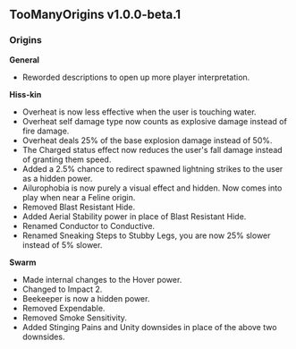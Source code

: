 ## TooManyOrigins v1.0.0-beta.1
### Origins
**General**
- Reworded descriptions to open up more player interpretation.

**Hiss-kin**
- Overheat is now less effective when the user is touching water.
- Overheat self damage type now counts as explosive damage instead of fire damage.
- Overheat deals 25% of the base explosion damage instead of 50%.
- The Charged status effect now reduces the user's fall damage instead of granting them speed.
- Added a 2.5% chance to redirect spawned lightning strikes to the user as a hidden power.
- Ailurophobia is now purely a visual effect and hidden. Now comes into play when near a Feline origin.
- Removed Blast Resistant Hide.
- Added Aerial Stability power in place of Blast Resistant Hide.
- Renamed Conductor to Conductive.
- Renamed Sneaking Steps to Stubby Legs, you are now 25% slower instead of 5% slower.

**Swarm**
- Made internal changes to the Hover power.
- Changed to Impact 2.
- Beekeeper is now a hidden power.
- Removed Expendable.
- Removed Smoke Sensitivity.
- Added Stinging Pains and Unity downsides in place of the above two downsides.